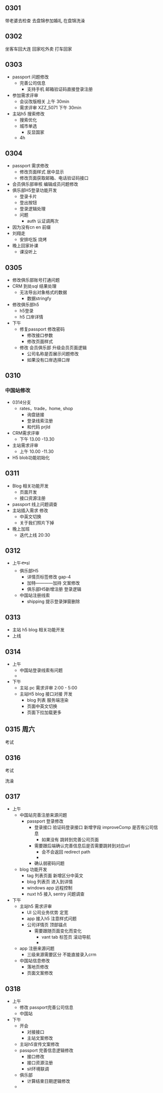## 0301

带老婆去检查
去盘锦参加婚礼
在盘锦洗澡

## 0302

坐客车回大连
回家吃外卖
打车回家

## 0303

- passport 问题修改
  - 完善公司信息
    - 支持手机 邮箱验证码直接登录注册
- 参加需求评审
  - 会议改版相关 上午 30min
  - 需求评审 XZZ_5071 下午 30min
- 主站h5 搜索修改
  - 搜索优化
  - 城市单选
    - 反显国家
  - 4h

## 0304

- passport 需求修改
  - 修改页面样式 居中显示
  - 修改页面获取邮箱、电话验证码接口
- 会员俱乐部审核 编辑成员问题修改
- 俱乐部H5登录功能开发
  - 登录卡片
  - 登出按钮
  - 登录逻辑处理
  - 问题
    - auth 认证调两次
- 因为没有cn en 前缀
- 刘翔走
  - 安排吃饭 烧烤
- 晚上回家补课
  - 课没听上

## 0305

- 修改俱乐部账号打通问题
- CRM 到处sql 结果处理
  - 无法导出对象格式的数据
    - 数据stringfy
- 修改俱乐部h5
  - h5登录
  - h5 口岸详情
- 下午
  - 修复passport 修改密码
    - 修改接口参数
    - 修改页面样式
  - 修改 会员俱乐部 升级会员页面逻辑
    - 公司名称是否展示问题修改
    - 如果没有口岸选择口岸

## 0310

### 中国站修改

- 0314分支
  - rates，trade，home, shop
    - 询盘链接
    - 登录线索注册
    - 和代码 prjId
- CRM需求评审
  - 下午 13.00 -13.30
- 主站需求评审
  - 上午 10.00 -11.30
- H5 blob功能初始化

## 0311

- Blog 相关功能开发
  - 页面开发
  - 接口资源注册
- passport 线上问题调查
- 主站插入需求 修改
  - 中英文切换
  - 关于我们照片下掉
- 晚上加班
  - 迭代上线 20:30

## 0312

- 上午🐟sl
  - 俱乐部H5
    - 详情页标签修改 gap-4
    - 加特————加持 文案修改
    - 俱乐部H5新增注册 登录逻辑
  - 中国站注册线索
    - shipping 提示登录弹窗删除

## 0313

- 主站 h5 blog 相关功能开发
- 上线

## 0314

- 上午
  - 中国站登录线索有问题
  -
- 下午
  - 主站 pc 需求评审 2:00 - 5:00
  - 主站H5 blog 接口对接 开发
    - blog 列表 服务端渲染
    - 页面中英文切换
    - 页面下拉加载更多

## 0315 周六

考试

## 0316

考试

洗澡

## 0317

- 上午
  - 中国站完善注册来源问题
    - passport 登录修改
      - 登录接口 验证码登录接口 新增字段 improveComp 是否有公司信息
        - 如果没有 跳转到完善公司页面
      - 需要跟后端确认完善信息后是否需要跳转到对应url
        - 会不会返回 redirect path
        -
      - 确认弱密码问题
  - blog 功能开发
    - tag 列表页面 新增区分中英文
    - blog 列表页 进入到详情
    - windows app 远程控制
    - nuxt h5 接入 sentry 问题调查
- 下午
  - 主站h5 需求评审
    - UI 公司业务优势 定宽
    - app 接入h5 注意样式问题
    - 公司详情页 顶部锚点
      - 需要跟随页面变化而变化
        - vant tab 标签页 滚动导航
        -
  - app 注册来源问题
    - 三级来源需要区分 不能直接录入crm
  - 中国站信息修改
    - 落地页修改
    - 页面文案修改





## 0318

- 上午
  - 修改 passport完善公司信息
  - 中国站
- 下午
  - 开会
    - 对接接口
    - 主站文案修改
  - 主站h5宣传文案修改
  - passport 完善信息逻辑修改
    - 接口修改
    - 接口资源注册
    - sit环境联调
  - 俱乐部
    - 计算结束日期逻辑修改
  - 
